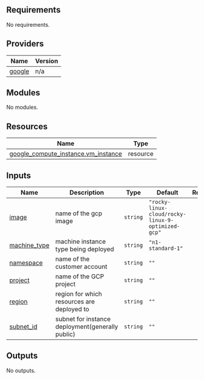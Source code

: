 <!-- BEGIN_TF_DOCS -->
## Requirements

No requirements.

## Providers

| Name | Version |
|------|---------|
| <a name="provider_google"></a> [google](#provider\_google) | n/a |

## Modules

No modules.

## Resources

| Name | Type |
|------|------|
| [google_compute_instance.vm_instance](https://registry.terraform.io/providers/hashicorp/google/latest/docs/resources/compute_instance) | resource |

## Inputs

| Name | Description | Type | Default | Required |
|------|-------------|------|---------|:--------:|
| <a name="input_image"></a> [image](#input\_image) | name of the gcp image | `string` | `"rocky-linux-cloud/rocky-linux-9-optimized-gcp"` | no |
| <a name="input_machine_type"></a> [machine\_type](#input\_machine\_type) | machine instance type being deployed | `string` | `"n1-standard-1"` | no |
| <a name="input_namespace"></a> [namespace](#input\_namespace) | name of the customer account | `string` | `""` | no |
| <a name="input_project"></a> [project](#input\_project) | name of the GCP project | `string` | `""` | no |
| <a name="input_region"></a> [region](#input\_region) | region for which resources are deployed to | `string` | `""` | no |
| <a name="input_subnet_id"></a> [subnet\_id](#input\_subnet\_id) | subnet for instance deployment(generally public) | `string` | `""` | no |

## Outputs

No outputs.
<!-- END_TF_DOCS -->